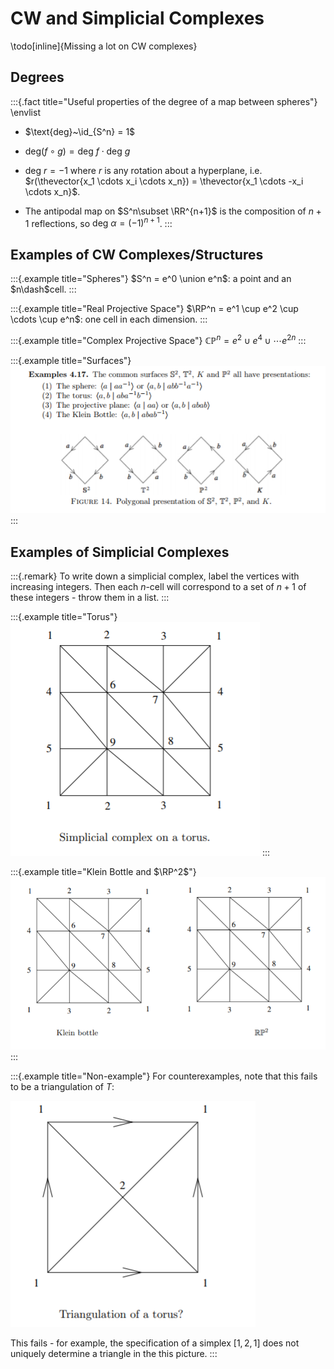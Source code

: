#  CW and Simplicial Complexes

\todo[inline]{Missing a lot on CW complexes}

## Degrees 

:::{.fact title="Useful properties of the degree of a map between spheres"}
\envlist

- $\text{deg}~\id_{S^n} = 1$

- $\text{deg} (f\circ g) = \text{deg}~f \cdot \text{deg}~g$

- $\text{deg}~r = -1$ where $r$ is any rotation about a hyperplane, i.e. $r(\thevector{x_1 \cdots x_i \cdots x_n}) = \thevector{x_1 \cdots -x_i \cdots x_n}$.

- The antipodal map on $S^n\subset \RR^{n+1}$ is the composition of $n+1$ reflections, so $\text{deg}~\alpha = (-1)^{n+1}$.
:::

## Examples of CW Complexes/Structures 

:::{.example title="Spheres"}
$S^n = e^0 \union e^n$: a point and an $n\dash$cell.
:::

:::{.example title="Real Projective Space"}
$\RP^n = e^1 \cup e^2 \cup \cdots \cup e^n$: one cell in each dimension.
:::

:::{.example title="Complex Projective Space"}
$\mathbb{CP}^n =e^2 \cup e^4 \cup \cdots e^{2n}$
:::

:::{.example title="Surfaces"}
![Fundamental domains](figures/1513064067523.png)
:::

## Examples of Simplicial Complexes

:::{.remark}
To write down a simplicial complex, label the vertices with increasing integers. 
Then each $n$-cell will correspond to a set of $n+1$ of these integers - throw them in a list.
:::

:::{.example title="Torus"}
![Torus](figures/1513062466927.png)
:::

:::{.example title="Klein Bottle and $\RP^2$"}
![Klein Bottle and $\RP^2$](figures/1513062526623.png)
:::

:::{.example title="Non-example"}
For counterexamples, note that this fails to be a triangulation of $T$:

![Not a Torus](figures/1513062599096.png)

This fails - for example, the specification of a simplex $[1,2,1]$ does not uniquely determine a triangle in the this picture.
:::

